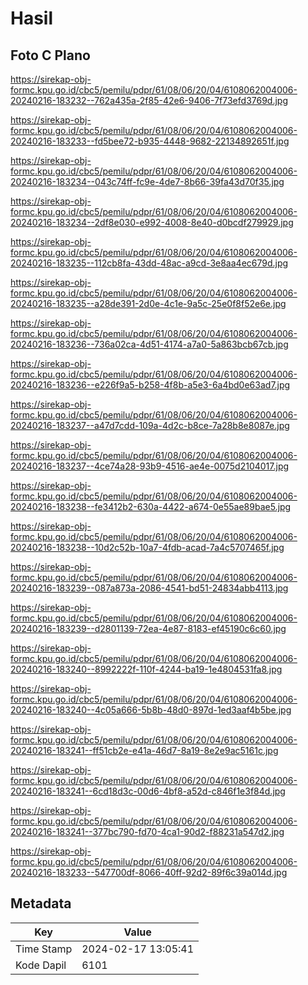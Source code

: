 # Hasil

## Foto C Plano

https://sirekap-obj-formc.kpu.go.id/cbc5/pemilu/pdpr/61/08/06/20/04/6108062004006-20240216-183232--762a435a-2f85-42e6-9406-7f73efd3769d.jpg

https://sirekap-obj-formc.kpu.go.id/cbc5/pemilu/pdpr/61/08/06/20/04/6108062004006-20240216-183233--fd5bee72-b935-4448-9682-22134892651f.jpg

https://sirekap-obj-formc.kpu.go.id/cbc5/pemilu/pdpr/61/08/06/20/04/6108062004006-20240216-183234--043c74ff-fc9e-4de7-8b66-39fa43d70f35.jpg

https://sirekap-obj-formc.kpu.go.id/cbc5/pemilu/pdpr/61/08/06/20/04/6108062004006-20240216-183234--2df8e030-e992-4008-8e40-d0bcdf279929.jpg

https://sirekap-obj-formc.kpu.go.id/cbc5/pemilu/pdpr/61/08/06/20/04/6108062004006-20240216-183235--112cb8fa-43dd-48ac-a9cd-3e8aa4ec679d.jpg

https://sirekap-obj-formc.kpu.go.id/cbc5/pemilu/pdpr/61/08/06/20/04/6108062004006-20240216-183235--a28de391-2d0e-4c1e-9a5c-25e0f8f52e6e.jpg

https://sirekap-obj-formc.kpu.go.id/cbc5/pemilu/pdpr/61/08/06/20/04/6108062004006-20240216-183236--736a02ca-4d51-4174-a7a0-5a863bcb67cb.jpg

https://sirekap-obj-formc.kpu.go.id/cbc5/pemilu/pdpr/61/08/06/20/04/6108062004006-20240216-183236--e226f9a5-b258-4f8b-a5e3-6a4bd0e63ad7.jpg

https://sirekap-obj-formc.kpu.go.id/cbc5/pemilu/pdpr/61/08/06/20/04/6108062004006-20240216-183237--a47d7cdd-109a-4d2c-b8ce-7a28b8e8087e.jpg

https://sirekap-obj-formc.kpu.go.id/cbc5/pemilu/pdpr/61/08/06/20/04/6108062004006-20240216-183237--4ce74a28-93b9-4516-ae4e-0075d2104017.jpg

https://sirekap-obj-formc.kpu.go.id/cbc5/pemilu/pdpr/61/08/06/20/04/6108062004006-20240216-183238--fe3412b2-630a-4422-a674-0e55ae89bae5.jpg

https://sirekap-obj-formc.kpu.go.id/cbc5/pemilu/pdpr/61/08/06/20/04/6108062004006-20240216-183238--10d2c52b-10a7-4fdb-acad-7a4c5707465f.jpg

https://sirekap-obj-formc.kpu.go.id/cbc5/pemilu/pdpr/61/08/06/20/04/6108062004006-20240216-183239--087a873a-2086-4541-bd51-24834abb4113.jpg

https://sirekap-obj-formc.kpu.go.id/cbc5/pemilu/pdpr/61/08/06/20/04/6108062004006-20240216-183239--d2801139-72ea-4e87-8183-ef45190c6c60.jpg

https://sirekap-obj-formc.kpu.go.id/cbc5/pemilu/pdpr/61/08/06/20/04/6108062004006-20240216-183240--8992222f-110f-4244-ba19-1e4804531fa8.jpg

https://sirekap-obj-formc.kpu.go.id/cbc5/pemilu/pdpr/61/08/06/20/04/6108062004006-20240216-183240--4c05a666-5b8b-48d0-897d-1ed3aaf4b5be.jpg

https://sirekap-obj-formc.kpu.go.id/cbc5/pemilu/pdpr/61/08/06/20/04/6108062004006-20240216-183241--ff51cb2e-e41a-46d7-8a19-8e2e9ac5161c.jpg

https://sirekap-obj-formc.kpu.go.id/cbc5/pemilu/pdpr/61/08/06/20/04/6108062004006-20240216-183241--6cd18d3c-00d6-4bf8-a52d-c846f1e3f84d.jpg

https://sirekap-obj-formc.kpu.go.id/cbc5/pemilu/pdpr/61/08/06/20/04/6108062004006-20240216-183241--377bc790-fd70-4ca1-90d2-f88231a547d2.jpg

https://sirekap-obj-formc.kpu.go.id/cbc5/pemilu/pdpr/61/08/06/20/04/6108062004006-20240216-183233--547700df-8066-40ff-92d2-89f6c39a014d.jpg


## Metadata

| Key        | Value               |
| ---------- | ------------------- |
| Time Stamp | 2024-02-17 13:05:41 |
| Kode Dapil | 6101                |



